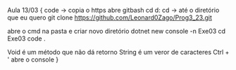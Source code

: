 Aula 13/03
{
code -> copia o https
abre gitbash
cd d:
cd -> até o diretório que eu quero
git clone https://github.com/Leonard0Zago/Prog3_23.git

abre o cmd na pasta e criar novo diretório
dotnet new console -n Exe03
cd Exe03
code .

Void é um método que não dá retorno
String é um veror de caracteres
Ctrl + ' abre o console
}

